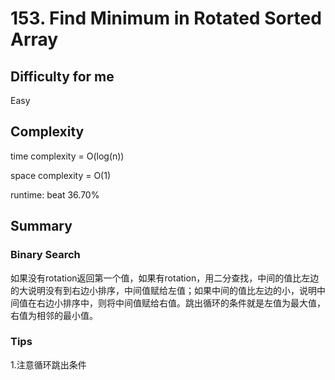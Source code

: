 # 153. Find Minimum in Rotated Sorted Array
## Difficulty for me
Easy

## Complexity
time complexity = O(log(n))

space complexity = O(1)

runtime: beat 36.70%

## Summary
### Binary Search
如果没有rotation返回第一个值，如果有rotation，用二分查找，中间的值比左边的大说明没有到右边小排序，中间值赋给左值；如果中间的值比左边的小，说明中间值在右边小排序中，则将中间值赋给右值。跳出循环的条件就是左值为最大值，右值为相邻的最小值。

### Tips
1.注意循环跳出条件